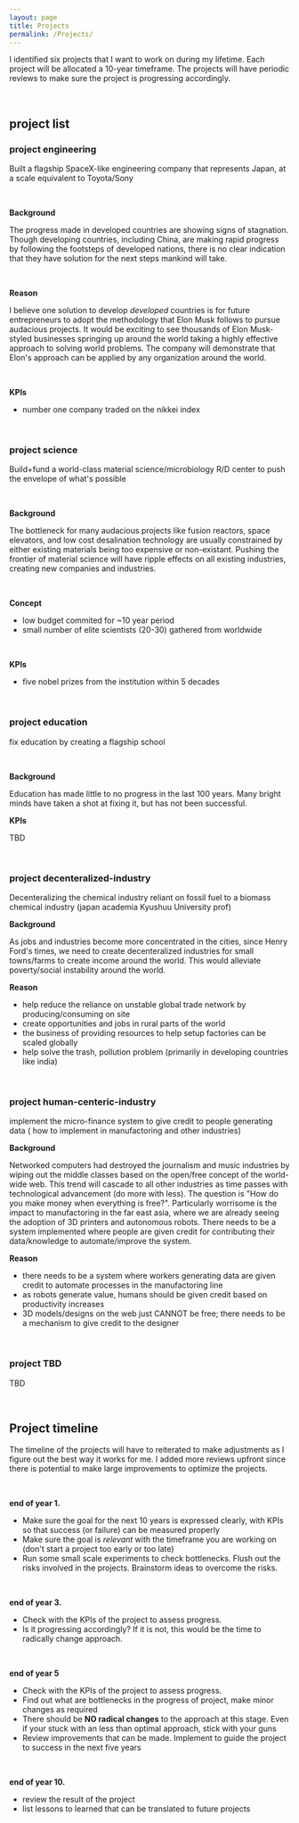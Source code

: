 ```yaml
---
layout: page
title: Projects
permalink: /Projects/
---
```


I identified six projects that I want to work on during my lifetime. Each project will be allocated a 10-year timeframe. The projects will have periodic reviews to make sure the project is progressing accordingly. 

&nbsp;
## project list

### project engineering

Built a flagship SpaceX-like engineering company that represents Japan, at a scale equivalent to Toyota/Sony

&nbsp;

**Background**

The progress made in developed countries are showing signs of stagnation. Though developing countries, including China, are making rapid progress by following the footsteps of developed nations, there is no clear indication that they have solution for the next steps mankind will take. 

&nbsp;

**Reason**

I believe one solution to develop *developed* countries is for future entrepreneurs to adopt the methodology that Elon Musk follows to pursue audacious projects. It would be exciting to see thousands of Elon Musk-styled businesses springing up around the world taking a highly effective approach to solving world problems. The company will demonstrate that Elon's approach can be applied by any organization around the world. 

&nbsp;

**KPIs**

- number one company traded on the nikkei index

&nbsp;


### project science

Build+fund a world-class material science/microbiology R/D center to push the envelope of what's possible

&nbsp;

**Background**

The bottleneck for many audacious projects like fusion reactors, space elevators, and low cost desalination technology are usually constrained by either existing materials being too expensive or non-existant. Pushing the frontier of material science will have ripple effects on all existing industries, creating new companies and industries. 

&nbsp;

**Concept**

- low budget commited for ~10 year period
- small number of elite scientists (20-30) gathered from worldwide 

&nbsp;

**KPIs**

- five nobel prizes from the institution within 5 decades 

&nbsp;

### project education

fix education by creating a flagship school 

&nbsp;

**Background**

Education has made little to no progress in the last 100 years. Many bright minds have taken a shot at fixing it, but has not been successful. 

**KPIs**

TBD

&nbsp;

### project decenteralized-industry

Decenteralizing the chemical industry reliant on fossil fuel to a biomass chemical industry (japan academia Kyushuu University prof)

**Background**

As jobs and industries become more concentrated in the cities, since Henry Ford's times, we need to create decenteralized industries for small towns/farms to create income around the world. This would alleviate poverty/social instability around the world. 

**Reason**

- help reduce the reliance on unstable global trade network by producing/consuming on site
- create opportunities and jobs in rural parts of the world
- the business of providing resources to help setup factories can be scaled globally 
- help solve the trash, pollution problem (primarily in developing countries like india)

&nbsp;

### project human-centeric-industry

implement the micro-finance system to give credit to people generating data ( how to implement in manufactoring and other industries)

**Background**

Networked computers had destroyed the journalism and music industries by wiping out the middle classes based on the open/free concept of the world-wide web. This trend will cascade to all other industries as time passes with technological advancement (do more with less). The question is "How do you make money when everything is free?". Particularly worrisome is the impact to manufactoring in the far east asia, where we are already seeing the adoption of 3D printers and autonomous robots. There needs to be a system implemented where people are given credit for contributing their data/knowledge to automate/improve the system. 

**Reason**

- there needs to be a system where workers generating data are given credit to automate processes in the manufactoring line
- as robots generate value, humans should be given credit based on productivity increases
- 3D models/designs on the web just CANNOT be free; there needs to be a mechanism to give credit to the designer

&nbsp;

### project TBD 

TBD

&nbsp;

## Project timeline

The timeline of the projects will have to reiterated to make adjustments as I figure out the best way it works for me. I added more reviews upfront since there is potential to make large improvements to optimize the projects. 

&nbsp;

**end of year 1.** 
- Make sure the goal for the next 10 years is expressed clearly, with KPIs so that success (or failure) can be measured properly
- Make sure the goal is *relevant* with the timeframe you are working on (don't start a project too early or too late)
- Run some small scale experiments to check bottlenecks. Flush out the risks involved in the projects. Brainstorm ideas to overcome the risks. 

&nbsp;

**end of year 3.**
- Check with the KPIs of the project to assess progress.
- Is it progressing accordingly? If it is not, this would be the time to radically change approach. 

&nbsp;

**end of year 5**
- Check with the KPIs of the project to assess progress.
- Find out what are bottlenecks in the progress of project, make minor changes as required
- There should be **NO radical changes** to the approach at this stage. Even if your stuck with an less than optimal approach, stick with your guns
- Review improvements that can be made. Implement to guide the project to success in the next five years

&nbsp;

**end of year 10.** 
- review the result of the project
- list lessons to learned that can be translated to future projects

&nbsp;